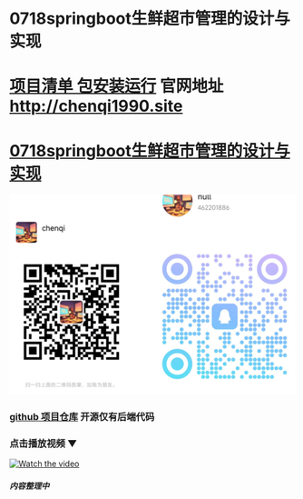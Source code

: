 # 0718springboot生鲜超市管理的设计与实现


# [项目清单 包安装运行](http://chenqi1990.site) 官网地址 http://chenqi1990.site

# [0718springboot生鲜超市管理的设计与实现](https://github.com/GraduationProject-springboot/0718springboot)

![picture](https://raw.githubusercontent.com/GraduationProject-springboot/.github/main/img/wx.png)

### [github 项目仓库](https://github.com/GraduationProject-springboot/allSpringbootProjects) 开源仅有后端代码

### 点击播放视频 ▼
[![Watch the video](https://i.sstatic.net/Vp2cE.png)](https://www.bilibili.com/video/BV14HerezEwW?p=71)

#####   内容整理中  











